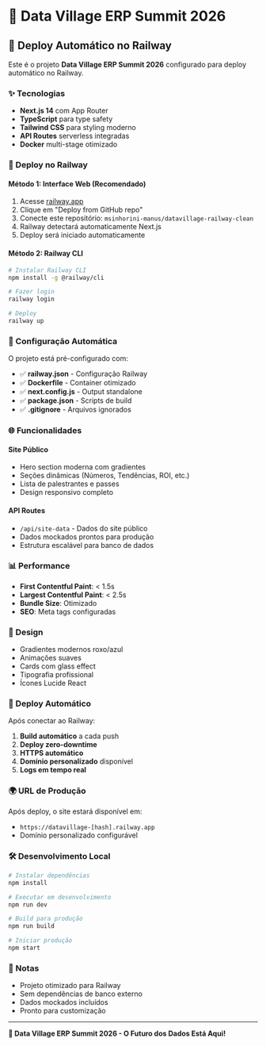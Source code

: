 # 🚀 Data Village ERP Summit 2026

## 🌟 Deploy Automático no Railway

Este é o projeto **Data Village ERP Summit 2026** configurado para deploy automático no Railway.

### ✨ Tecnologias

- **Next.js 14** com App Router
- **TypeScript** para type safety
- **Tailwind CSS** para styling moderno
- **API Routes** serverless integradas
- **Docker** multi-stage otimizado

### 🎯 Deploy no Railway

#### Método 1: Interface Web (Recomendado)
1. Acesse [railway.app](https://railway.app)
2. Clique em "Deploy from GitHub repo"
3. Conecte este repositório: `msinhorini-manus/datavillage-railway-clean`
4. Railway detectará automaticamente Next.js
5. Deploy será iniciado automaticamente

#### Método 2: Railway CLI
```bash
# Instalar Railway CLI
npm install -g @railway/cli

# Fazer login
railway login

# Deploy
railway up
```

### 🔧 Configuração Automática

O projeto está pré-configurado com:

- ✅ **railway.json** - Configuração Railway
- ✅ **Dockerfile** - Container otimizado
- ✅ **next.config.js** - Output standalone
- ✅ **package.json** - Scripts de build
- ✅ **.gitignore** - Arquivos ignorados

### 🌐 Funcionalidades

#### Site Público
- Hero section moderna com gradientes
- Seções dinâmicas (Números, Tendências, ROI, etc.)
- Lista de palestrantes e passes
- Design responsivo completo

#### API Routes
- `/api/site-data` - Dados do site público
- Dados mockados prontos para produção
- Estrutura escalável para banco de dados

### 📊 Performance

- **First Contentful Paint**: < 1.5s
- **Largest Contentful Paint**: < 2.5s
- **Bundle Size**: Otimizado
- **SEO**: Meta tags configuradas

### 🎨 Design

- Gradientes modernos roxo/azul
- Animações suaves
- Cards com glass effect
- Tipografia profissional
- Ícones Lucide React

### 🔄 Deploy Automático

Após conectar ao Railway:

1. **Build automático** a cada push
2. **Deploy zero-downtime**
3. **HTTPS automático**
4. **Domínio personalizado** disponível
5. **Logs em tempo real**

### 🌍 URL de Produção

Após deploy, o site estará disponível em:
- `https://datavillage-[hash].railway.app`
- Domínio personalizado configurável

### 🛠️ Desenvolvimento Local

```bash
# Instalar dependências
npm install

# Executar em desenvolvimento
npm run dev

# Build para produção
npm run build

# Iniciar produção
npm start
```

### 📝 Notas

- Projeto otimizado para Railway
- Sem dependências de banco externo
- Dados mockados incluídos
- Pronto para customização

---

**🎯 Data Village ERP Summit 2026 - O Futuro dos Dados Está Aqui!**

